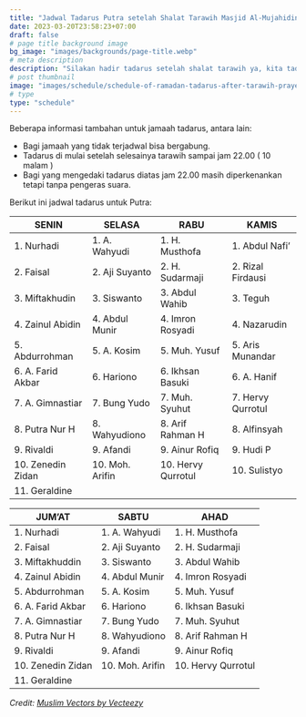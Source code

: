 ```yaml
---
title: "Jadwal Tadarus Putra setelah Shalat Tarawih Masjid Al-Mujahidin 1444 H/2023 M"
date: 2023-03-20T23:58:23+07:00
draft: false
# page title background image
bg_image: "images/backgrounds/page-title.webp"
# meta description
description: "Silakan hadir tadarus setelah shalat tarawih ya, kita tadarus bersama."
# post thumbnail
image: "images/schedule/schedule-of-ramadan-tadarus-after-tarawih-prayer-al-mujahidin-mosque-1444-h-2023-m.png"
# type
type: "schedule"
---
```


Beberapa informasi tambahan untuk jamaah tadarus, antara lain:

* Bagi jamaah yang tidak terjadwal bisa bergabung.
* Tadarus di mulai setelah selesainya tarawih sampai jam 22.00 ( 10 malam )
* Bagi yang mengedaki tadarus diatas jam 22.00 masih diperkenankan tetapi tanpa pengeras suara.

Berikut ini jadwal tadarus untuk Putra:

| **SENIN** | **SELASA** | **RABU** | **KAMIS** |
| --- | --- | --- | --- |
| 1. Nurhadi | 1. A. Wahyudi | 1. H. Musthofa | 1. Abdul Nafi’ |
| 2. Faisal | 2. Aji Suyanto | 2. H. Sudarmaji | 2. Rizal Firdausi |
| 3. Miftakhudin | 3. Siswanto | 3. Abdul Wahib | 3. Teguh |
| 4. Zainul Abidin | 4. Abdul Munir | 4. Imron Rosyadi | 4. Nazarudin |
| 5. Abdurrohman | 5. A. Kosim | 5. Muh. Yusuf | 5. Aris Munandar |
| 6. A. Farid Akbar | 6. Hariono | 6. Ikhsan Basuki | 6. A. Hanif |
| 7. A. Gimnastiar | 7. Bung Yudo | 7. Muh. Syuhut | 7. Hervy Qurrotul |
| 8. Putra Nur H | 8. Wahyudiono | 8. Arif Rahman H | 8. Alfinsyah |
| 9. Rivaldi | 9. Afandi | 9. Ainur Rofiq | 9. Hudi P |
| 10. Zenedin Zidan | 10. Moh. Arifin | 10. Hervy Qurrotul | 10. Sulistyo |
| 11. Geraldine |  |  |  |

| **JUM’AT** | **SABTU** | **AHAD** |
| --- | --- | --- |
| 1. Nurhadi | 1. A. Wahyudi | 1. H. Musthofa |
| 2. Faisal | 2. Aji Suyanto | 2. H. Sudarmaji |
| 3. Miftakhuddin | 3. Siswanto | 3. Abdul Wahib |
| 4. Zainul Abidin | 4. Abdul Munir | 4. Imron Rosyadi |
| 5. Abdurrohman | 5. A. Kosim | 5. Muh. Yusuf |
| 6. A. Farid Akbar | 6. Hariono | 6. Ikhsan Basuki |
| 7. A. Gimnastiar | 7. Bung Yudo | 7. Muh. Syuhut |
| 8. Putra Nur H | 8. Wahyudiono | 8. Arif Rahman H |
| 9. Rivaldi | 9. Afandi | 9. Ainur Rofiq |
| 10. Zenedin Zidan | 10. Moh. Arifin | 10. Hervy Qurrotul |
| 11. Geraldine |  |  |

*Credit: <a href="https://www.vecteezy.com/free-vector/muslim">Muslim Vectors by Vecteezy</a>*

